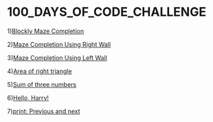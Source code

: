 # 100_DAYS_OF_CODE_CHALLENGE

1)[Blockly Maze Completion](Level10.md)

2)[Maze Completion Using Right Wall](HugRight.md)

3)[Maze Completion Using Left Wall](HugLeft.md)

4)[Area of right triangle](Area_of_right_triangle.md)

5)[Sum of three numbers](Sum_of_three_numbers.md)

6)[Hello, Harry!](Hello,Harry!.md)

7)[print: Previous and next](print:Previousandnext.md)








